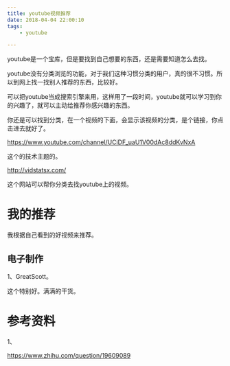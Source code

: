 ```yaml
---
title: youtube视频推荐
date: 2018-04-04 22:00:10
tags:
	- youtube

---
```




youtube是一个宝库，但是要找到自己想要的东西，还是需要知道怎么去找。

youtube没有分类浏览的功能，对于我们这种习惯分类的用户，真的很不习惯。所以到网上找一找别人推荐的东西，比较好。

可以把youtube当成搜索引擎来用，这样用了一段时间，youtube就可以学习到你的兴趣了，就可以主动给推荐你感兴趣的东西。

你还是可以找到分类，在一个视频的下面，会显示该视频的分类，是个链接，你点击进去就好了。

https://www.youtube.com/channel/UCiDF_uaU1V00dAc8ddKvNxA

这个的技术主题的。



http://vidstatsx.com/

这个网站可以帮你分类去找youtube上的视频。

# 我的推荐

我根据自己看到的好视频来推荐。

## 电子制作

1、GreatScott。

这个特别好。满满的干货。



# 参考资料

1、

https://www.zhihu.com/question/19609089

